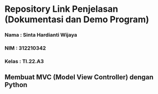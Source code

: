 # Repository Link Penjelasan (Dokumentasi dan Demo Program)

### Nama : Sinta Hardianti Wijaya

### NIM : 312210342

### Kelas : TI.22.A3

## Membuat MVC (Model View Controller) dengan Python

